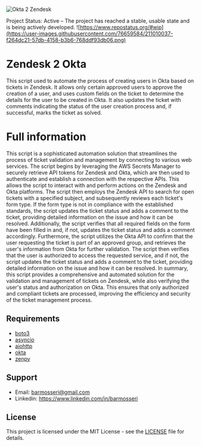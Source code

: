 ![Okta 2 Zendesk](https://i.ibb.co/cQyr7Kf/Zendesk2-Okta.jpg)

Project Status: Active – The project has reached a stable, usable state and is being actively developed.
![https://www.repostatus.org/#wip](https://user-images.githubusercontent.com/76659584/211010037-f264dc21-57db-4158-b3b6-768ddf93db06.png)

# Zendesk 2 Okta

This script used to automate the process of creating users in Okta based on tickets in Zendesk. It allows only certain approved users to approve the creation of a user, and uses custom fields on the ticket to determine the details for the user to be created in Okta. It also updates the ticket with comments indicating the status of the user creation process and, if successful, marks the ticket as solved.

# Full information
This script is a sophisticated automation solution that streamlines the process of ticket validation and management by connecting to various web services. The script begins by leveraging the AWS Secrets Manager to securely retrieve API tokens for Zendesk and Okta, which are then used to authenticate and establish a connection with the respective APIs. This allows the script to interact with and perform actions on the Zendesk and Okta platforms.
The script then employs the Zendesk API to search for open tickets with a specified subject, and subsequently reviews each ticket's form type. If the form type is not in compliance with the established standards, the script updates the ticket status and adds a comment to the ticket, providing detailed information on the issue and how it can be resolved. Additionally, the script verifies that all required fields on the form have been filled in and, if not, updates the ticket status and adds a comment accordingly.
Furthermore, the script utilizes the Okta API to confirm that the user requesting the ticket is part of an approved group, and retrieves the user's information from Okta for further validation. The script then verifies that the user is authorized to access the requested service, and if not, the script updates the ticket status and adds a comment to the ticket, providing detailed information on the issue and how it can be resolved.
In summary, this script provides a comprehensive and automated solution for the validation and management of tickets on Zendesk, while also verifying the user's status and authorization on Okta. This ensures that only authorized and compliant tickets are processed, improving the efficiency and security of the ticket management process.

## Requirements

* [boto3](https://pypi.org/project/boto3)
* [asyncio](https://pypi.org/project/asyncio)
* [aiohttp](https://pypi.org/project/aiohttp)
* [okta](https://pypi.org/project/okta) 
* [zenpy](https://pypi.org/project/zenpy)

## Support

* Email: barmosseri@gmail.com
* Linkedin: https://www.linkedin.com/in/barmosseri

## License

This project is licensed under the MIT License - see the [LICENSE](LICENSE) file for details.
